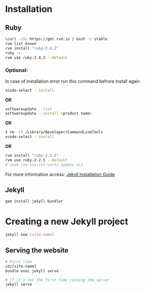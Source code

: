 
# Installation #

## Ruby ##

```bash
\curl -sSL https://get.rvm.io | bash -s stable
rvm list known
rvm install "ruby-2.4.2"
ruby -v
rvm use ruby-2.4.2 --default
```

### Optional: ###

In case of installation error run this command befrore install again
```bash
xcode-select --install
```

**OR**
```bash
softwareupdate --list
softwareupdate --install <product name>
```

**OR**
```bash
$ rm -rf /Library/Developer/CommandLineTools
xcode-select --install
```

**OR**
```bash
rvm install "ruby-2.2.5"
rvm use ruby-2.2.5 --default 
# sudo rvm osx-ssl-certs update all
```

For more information access:
[Jekyll Installation Guide](https://jekyllrb.com/docs/installation/)

## Jekyll ##

```bash
gem install jekyll bundler
```

# Creating a new Jekyll project #

```bash
jekyll new [site-name]
```

## Serving the website ##
```bash
# First time 
cd/[site-name]
bundle exec jekyll serve

# If it's not the first time running the server
jekyll serve
```